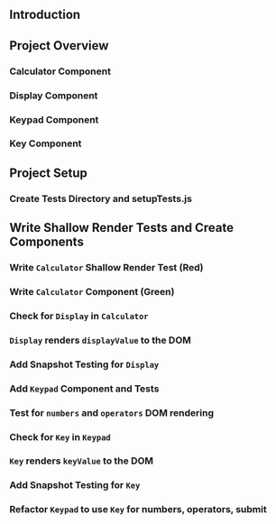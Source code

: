## Introduction

## Project Overview
### Calculator Component
### Display Component
### Keypad Component
### Key Component

## Project Setup
### Create Tests Directory and setupTests.js

## Write Shallow Render Tests and Create Components
### Write `Calculator` Shallow Render Test (Red)
### Write `Calculator` Component (Green)
### Check for `Display` in `Calculator`
### `Display` renders `displayValue` to the DOM
### Add Snapshot Testing for `Display`
### Add `Keypad` Component and Tests
### Test for `numbers` and `operators` DOM rendering

### Check for `Key` in `Keypad`
### `Key` renders `keyValue` to the DOM
### Add Snapshot Testing for `Key`
### Refactor `Keypad` to use `Key` for numbers, operators, submit
